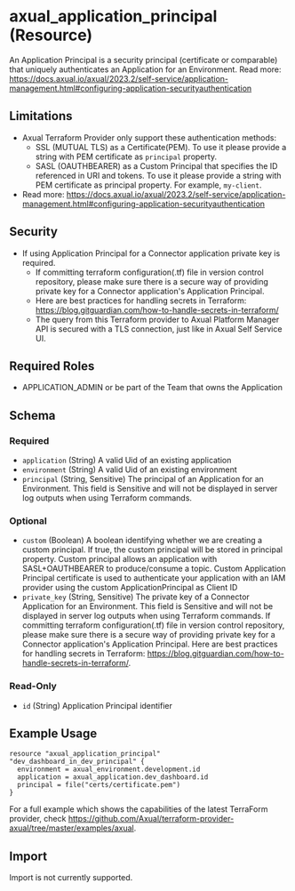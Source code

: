 # axual_application_principal (Resource)

An Application Principal is a security principal (certificate or comparable) that uniquely authenticates an Application for an Environment. Read more: https://docs.axual.io/axual/2023.2/self-service/application-management.html#configuring-application-securityauthentication

## Limitations
- Axual Terraform Provider only support these authentication methods:
	- SSL (MUTUAL TLS) as a Certificate(PEM). To use it please provide a string with PEM certificate as `principal` property.
	- SASL (OAUTHBEARER) as a Custom Principal that specifies the ID referenced in URI and tokens. To use it please provide a string with PEM certificate as principal property. For example, `my-client`.
- Read more: https://docs.axual.io/axual/2023.2/self-service/application-management.html#configuring-application-securityauthentication

## Security
- If using Application Principal for a Connector application private key is required.
   - If committing terraform configuration(.tf) file in version control repository, please make sure there is a secure way of providing private key for a Connector application's Application Principal.
   - Here are best practices for handling secrets in Terraform: https://blog.gitguardian.com/how-to-handle-secrets-in-terraform/
   - The query from this Terraform provider to Axual Platform Manager API is secured with a TLS connection, just like in Axual Self Service UI.

## Required Roles
- APPLICATION_ADMIN or be part of the Team that owns the Application

<!-- schema generated by tfplugindocs -->
## Schema

### Required

- `application` (String) A valid Uid of an existing application
- `environment` (String) A valid Uid of an existing environment
- `principal` (String, Sensitive) The principal of an Application for an Environment. This field is Sensitive and will not be displayed in server log outputs when using Terraform commands.

### Optional

- `custom` (Boolean) A boolean identifying whether we are creating a custom principal. If true, the custom principal will be stored in principal property.  Custom principal allows an application with SASL+OAUTHBEARER to produce/consume a topic. Custom Application Principal certificate is used to authenticate your application with an IAM provider using the custom ApplicationPrincipal as Client ID
- `private_key` (String, Sensitive) The private key of a Connector Application for an Environment. This field is Sensitive and will not be displayed in server log outputs when using Terraform commands. If committing terraform configuration(.tf) file in version control repository, please make sure there is a secure way of providing private key for a Connector application's Application Principal. Here are best practices for handling secrets in Terraform: https://blog.gitguardian.com/how-to-handle-secrets-in-terraform/.

### Read-Only

- `id` (String) Application Principal identifier

## Example Usage

```hcl
resource "axual_application_principal" "dev_dashboard_in_dev_principal" {
  environment = axual_environment.development.id
  application = axual_application.dev_dashboard.id
  principal = file("certs/certificate.pem")
}
```

For a full example which shows the capabilities of the latest TerraForm provider, check https://github.com/Axual/terraform-provider-axual/tree/master/examples/axual.

## Import

Import is not currently supported.